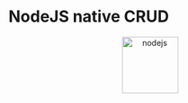 # NodeJS native CRUD

<p align="center">
<img src="https://upload.wikimedia.org/wikipedia/commons/thumb/d/d9/Node.js_logo.svg/590px-Node.js_logo.svg.png" title="nodejs" style="height:100px">
</p>


